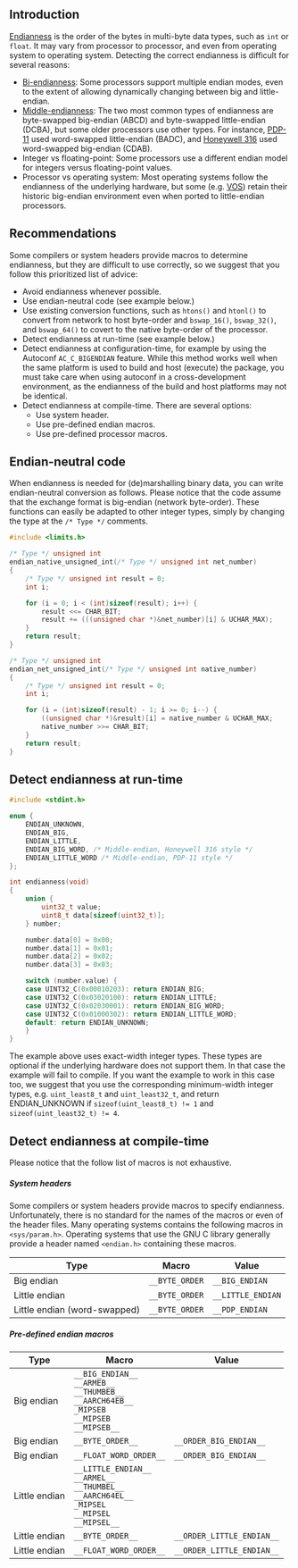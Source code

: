## Introduction ##

[Endianness](http://en.wikipedia.org/wiki/Endianness) is the order of the bytes in multi-byte data types, such as `int` or `float`. It may vary from processor to processor, and even from operating system to operating system. Detecting the correct endianness is difficult for several reasons:

* [Bi-endianness](http://en.wikipedia.org/wiki/Endianness#Bi-endian_hardware): Some processors support multiple endian modes, even to the extent of allowing dynamically changing between big and little-endian.
* [Middle-endianness](http://en.wikipedia.org/wiki/Endianness#Middle-endian): The two most common types of endianness are byte-swapped big-endian (ABCD) and byte-swapped little-endian (DCBA), but some older processors use other types. For instance, [PDP-11](http://en.wikipedia.org/wiki/PDP-11) used word-swapped little-endian (BADC), and [Honeywell 316](http://en.wikipedia.org/wiki/Honeywell_316) used word-swapped big-endian (CDAB).
* Integer vs floating-point: Some processors use a different endian model for integers versus floating-point values.
* Processor vs operating system: Most operating systems follow the endianness of the underlying hardware, but some (e.g. [VOS](http://en.wikipedia.org/wiki/Stratus_VOS)) retain their historic big-endian environment even when ported to little-endian processors.

## Recommendations ##

Some compilers or system headers provide macros to determine endianness, but they are difficult to use correctly, so we suggest that you follow this prioritized list of advice:

* Avoid endianness whenever possible.
* Use endian-neutral code (see example below.)
* Use existing conversion functions, such as `htons()` and `htonl()` to convert from network to host byte-order and `bswap_16()`, `bswap_32()`, and `bswap_64()` to covert to the native byte-order of the processor.
* Detect endianness at run-time (see example below.)
* Detect endianness at configuration-time, for example by using the Autoconf `AC_C_BIGENDIAN` feature. While this method works well when the same platform is used to build and host (execute) the package, you must take care when using autoconf in a cross-development environment, as the endianness of the build and host platforms may not be identical.
* Detect endianness at compile-time. There are several options:
  * Use system header.
  * Use pre-defined endian macros.
  * Use pre-defined processor macros.

## Endian-neutral code ##

When endianness is needed for (de)marshalling binary data, you can write endian-neutral conversion as follows. Please notice that the code assume that the exchange format is big-endian (network byte-order). These functions can easily be adapted to other integer types, simply by changing the type at the `/* Type */` comments.

```c
#include <limits.h>

/* Type */ unsigned int
endian_native_unsigned_int(/* Type */ unsigned int net_number)
{
	/* Type */ unsigned int result = 0;
	int i;

	for (i = 0; i < (int)sizeof(result); i++) {
		result <<= CHAR_BIT;
		result += (((unsigned char *)&net_number)[i] & UCHAR_MAX);
	}
	return result;
}

/* Type */ unsigned int
endian_net_unsigned_int(/* Type */ unsigned int native_number)
{
	/* Type */ unsigned int result = 0;
	int i;

	for (i = (int)sizeof(result) - 1; i >= 0; i--) {
		((unsigned char *)&result)[i] = native_number & UCHAR_MAX;
		native_number >>= CHAR_BIT;
	}
	return result;
}
```

## Detect endianness at run-time ##

```c
#include <stdint.h>

enum {
	ENDIAN_UNKNOWN,
	ENDIAN_BIG,
	ENDIAN_LITTLE,
	ENDIAN_BIG_WORD, /* Middle-endian, Honeywell 316 style */
	ENDIAN_LITTLE_WORD /* Middle-endian, PDP-11 style */
};

int endianness(void)
{
	union {
		uint32_t value;
		uint8_t data[sizeof(uint32_t)];
	} number;

	number.data[0] = 0x00;
	number.data[1] = 0x01;
	number.data[2] = 0x02;
	number.data[3] = 0x03;

	switch (number.value) {
	case UINT32_C(0x00010203): return ENDIAN_BIG;
	case UINT32_C(0x03020100): return ENDIAN_LITTLE;
	case UINT32_C(0x02030001): return ENDIAN_BIG_WORD;
	case UINT32_C(0x01000302): return ENDIAN_LITTLE_WORD;
	default: return ENDIAN_UNKNOWN;
	}
}
```

The example above uses exact-width integer types. These types are optional if the underlying hardware does not support them. In that case the example will fail to compile. If you want the example to work in this case too, we suggest that you use the corresponding minimum-width integer types, e.g. `uint_least8_t` and `uint_least32_t`, and return ENDIAN_UNKNOWN if `sizeof(uint_least8_t) != 1` and `sizeof(uint_least32_t) != 4`.

## Detect endianness at compile-time ##

Please notice that the follow list of macros is not exhaustive.

##### System headers #####

Some compilers or system headers provide macros to specify endianness. Unfortunately, there is no standard for the names of the macros or even of the header files. Many operating systems contains the following macros in `<sys/param.h>`. Operating systems that use the GNU C library generally provide a header named `<endian.h>` containing these macros.

Type|Macro|Value
---|---|---
Big endian|`__BYTE_ORDER`|`__BIG_ENDIAN`
Little endian|`__BYTE_ORDER`|`__LITTLE_ENDIAN`
Little endian (word-swapped)|`__BYTE_ORDER`|`__PDP_ENDIAN`

##### Pre-defined endian macros #####

Type|Macro|Value
---|---|---
Big endian|`__BIG_ENDIAN__`<br/>`__ARMEB__`<br/>`__THUMBEB__`<br/>`__AARCH64EB__`<br/>`_MIPSEB`<br/>`__MIPSEB`<br/>`__MIPSEB__`|
Big endian|`__BYTE_ORDER__`|`__ORDER_BIG_ENDIAN__`
Big endian|`__FLOAT_WORD_ORDER__`|`__ORDER_BIG_ENDIAN__`
Little endian|`__LITTLE_ENDIAN__`<br/>`__ARMEL__`<br/>`__THUMBEL__`<br/>`__AARCH64EL__`<br/>`_MIPSEL`<br/>`__MIPSEL`<br/>`__MIPSEL__`|
Little endian|`__BYTE_ORDER__`|`__ORDER_LITTLE_ENDIAN__`
Little endian|`__FLOAT_WORD_ORDER__`|`__ORDER_LITTLE_ENDIAN__` 
